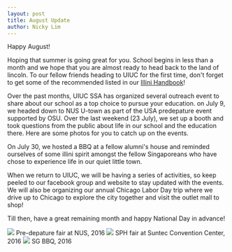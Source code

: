 ```yaml
---
layout: post
title: August Update
author: Nicky Lim
---
```


Happy August!

Hoping that summer is going great for you. School begins in less than a month and we hope that you are almost ready to head back to the land of lincoln. To our fellow friends heading to UIUC for the first time, don't forget to get some of the recommended listed in our [Illini Handbook](http://www.uiucssa.com/attach/fighting-illini-book-2016.pdf)!

Over the past months, UIUC SSA has organized several outreach event to share about our school as a top choice to pursue your education. on July 9, we headed down to NUS U-town as part of the USA predepature event supported by OSU. Over the last weekend (23 July), we set up a booth and took questions from the public about life in our school and the education there. Here are some photos for you to catch up on the events.

On July 30, we hosted a BBQ at a fellow alumni's house and reminded ourselves of some illini spirit amongst the fellow Singaporeans who have chose to experience life in our quiet little town.

When we return to UIUC, we will be having a series of activities, so keep peeled to our facebook group and website to stay updated with the events. We will also be organizing our annual Chicago Labor Day trip where we drive up to Chicago to explore the city together and visit the outlet mall to shop!

Till then, have a great remaining month and happy National Day in advance!

<div style="margin-bottom: 50px;">
    <img src="{{ site.url }}/assets/predep-2016.jpg" class="img-responsive center-block">
Pre-depature fair at NUS, 2016
    <img src="{{ site.url }}/assets/sphfair-2016.jpg" class="img-responsive center-block">
SPH fair at Suntec Convention Center, 2016
    <img src="{{ site.url }}/assets/sg-bbq-2016.jpg" class="img-responsive center-block">
SG BBQ, 2016
</div>
